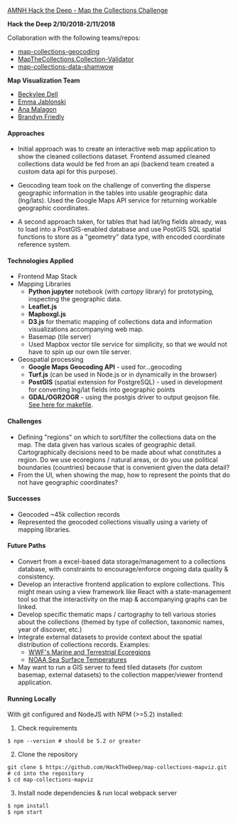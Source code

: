 [AMNH Hack the Deep - Map the Collections Challenge](https://github.com/amnh/HackTheDeep/wiki/Map-The-Collections#background)

**Hack the Deep 2/10/2018-2/11/2018**

Collaboration with the following teams/repos:   
-  [map-collections-geocoding](https://github.com/HackTheDeep/map-collections-geocoding)  
-  [MapTheCollections.Collection-Validator](https://github.com/HackTheDeep/MapTheCollections.Collection-Validator)
- [map-collections-data-shamwow](https://github.com/HackTheDeep/map-collections-data-shamwow)  

**Map Visualization Team**  
- [Beckylee Dell](https://github.com/becks25)
- [Emma Jablonski](https://github.com/emmjab)
- [Ana Malagon](https://github.com/atmalagon)  
- [Brandyn Friedly](https://github.com/bfreeds)  

####  Approaches  
- Initial approach was to create an interactive web map application to show the cleaned collections dataset.  Frontend assumed cleaned collections data would be fed from an api (backend team created a custom data api for this purpose).  

- Geocoding team took on the challenge of converting the disperse geographic information in the tables into usable geographic data (lng/lats).  Used the Google Maps API service for returning workable geographic coordinates.  
- A second approach taken, for tables that had lat/lng fields already, was to load into a PostGIS-enabled database and use PostGIS SQL spatial functions to store as a "geometry" data type, with encoded coordinate reference system.  

####  Technologies Applied  
-  Frontend Map Stack    
  - Mapping Libraries
    - **Python jupyter** notebook (with *cartopy* library) for prototyping, inspecting the geographic data.
    - **Leaflet.js**  
    - **Mapboxgl.js**  
    - **D3.js** for thematic mapping of collections data and information visualizations accompanying web map.
    - Basemap (tile server)
    - Used Mapbox vector tile service for simplicity, so that we would not have to spin up our own tile server.
- Geospatial processing  
   - **Google Maps Geocoding API** - used for...geocoding
   - **Turf.js** (can be used in Node.js or in dynamically in the browser)  
   - **PostGIS** (spatial extension for PostgreSQL) - used in development for converting lng/lat fields into geographic points  
   - **GDAL/OGR2OGR** - using the postgis driver to output geojson file.  [See here for makefile](https://github.com/HackTheDeep/map-collections-geocoding/blob/master/make-pipeline/Makefile).  

#### Challenges
- Defining "regions" on which to sort/filter the collections data on the map.  The data given has various scales of geographic detail.  Cartographically decisions need to be made about what constitutes a region.  Do we use ecoregions / natural areas, or do you use political boundaries (countries) because that is convenient given the data detail?  
- From the UI, when showing the map, how to represent the points that do not have geographic coordinates?

#### Successes  
- Geocoded ~45k collection records  
- Represented the geocoded collections visually using a variety of mapping libraries.  
####  Future Paths  
- Convert from a excel-based data storage/management to a collections database, with constraints to encourage/enforce ongoing data quality & consistency.
- Develop an interactive frontend application to explore collections.  This might mean using a view framework like React with a state-management tool so that the interactivity on the map & accompanying graphs can be linked.
- Develop specific thematic maps / cartography to tell various stories about the collections (themed by type of collection, taxonomic names, year of discover, etc.)  
- Integrate external datasets to provide context about the spatial distribution of collections records.  Examples:  
   - [WWF's Marine and Terrestrial Ecoregions](https://www.worldwildlife.org/pages/conservation-science-data-and-tools)  
   - [NOAA Sea Surface Temperatures](https://www.nodc.noaa.gov/General/temperature.html)  
- May want to run a GIS server to feed tiled datasets (for custom basemap, external datasets) to the collection mapper/viewer frontend application.


#### Running Locally  
With git configured and NodeJS with NPM (>=5.2) installed:
1. Check requirements
```shell
$ npm --version # should be 5.2 or greater
```
2. Clone the repository  
```shell
git clone $ https://github.com/HackTheDeep/map-collections-mapviz.git  
# cd into the repository
$ cd map-collections-mapviz
```  
3.  Install node dependencies & run local webpack server
```shell
$ npm install  
$ npm start
```
